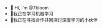 - 👋 Hi, I’m @7bloom
- 🌱我正在学习机器学习
- 💞️我正在寻找合作共同探讨深度学习的小伙伴
<!---
7bloom/7bloom is a ✨ special ✨ repository because its `README.md` (this file) appears on your GitHub profile.
You can click the Preview link to take a look at your changes.
--->
